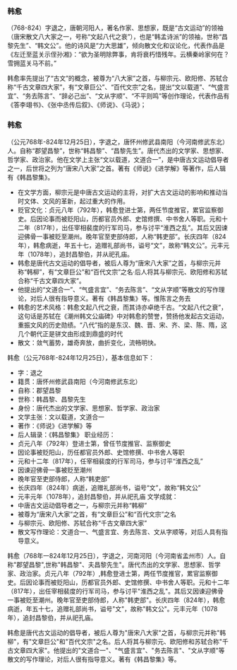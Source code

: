 ### 韩愈
（768-824）字退之，唐朝河阳人，著名作家、思想家，既是“古文运动”的领袖（唐宋散文八大家之一，号称“文起八代之衰”），也是“韩孟诗派”的领袖，世称“昌黎先生”、“韩文公”。他的诗风是“力大思雄”，倾向散文化和议论化，代表作品是《左迁至蓝关示侄孙湘》：“欲为圣明除弊事，肯将衰朽惜残年。云横秦岭家何在？雪拥蓝关马不前。”

韩愈率先提出了“古文”的概念，被尊为“八大家”之首，与柳宗元、欧阳修、苏轼合称“千古文章四大家”，有“文章巨公”、“百代文宗”之名，提出“文以载道”、“气盛言宜”、“务去陈言”、“辞必己出”、“文从字顺”、“不平则鸣”等创作理论，代表作品有《答李翊书》、《张中丞传后叙》、《师说》、《马说》；

### 韩愈

（公元768年-824年12月25日），字退之，唐怀州修武县南阳（今河南修武东北）人。自称“郡望昌黎”，世称“韩昌黎”、“昌黎先生”。唐代杰出的文学家、思想家、哲学家、政治家。他在文学上主张“文以载道，文道合一”，是中唐古文运动倡导者之一，后世将之列为“唐宋八大家”之首。著有《师说》《进学解》等著作，后人辑有《韩昌黎集》。
- 在文学方面，柳宗元是中唐古文运动的主将，对扩大古文运动的影响和推动当时文体、文风的革新，起过重大的作用。
- 贬官文化：贞元八年（792年），韩愈登进士第，两任节度推官，累官监察御史。后因论事而被贬阳山，历都官员外郎、史馆修撰、中书舍人等职。元和十二年（817年），出任宰相裴度的行军司马，参与讨平“淮西之乱”。其后又因谏迎佛骨一事被贬至潮州。晚年官至吏部侍郎，人称“韩吏部”。长庆四年（824年），韩愈病逝，年五十七，追赠礼部尚书，谥号“文”，故称“韩文公”。元丰元年（1078年），追封昌黎伯，并从祀孔庙。
- 韩愈是唐代古文运动的倡导者，被后人尊为“唐宋八大家”之首，与柳宗元并称“韩柳”，有“文章巨公”和“百代文宗”之名·后人将其与柳宗元、欧阳修和苏轼合称“千古文章四大家”。
- 他提出的“文道合一”、“气盛言宜”、“务去陈言”、“文从字顺”等散文的写作理论，对后人很有指导意义。著有《韩昌黎集》等。惟陈言之务去
- 韩愈的艺术风格：韩愈文起八代之衰，而其诗亦卓绝千古。“文起八代之衰”，这句话是苏轼在《潮州韩文公庙碑》中对韩愈的赞誉，赞扬他发起古文运动，重振文风的历史勋绩。“八代”指的是东汉、魏、晋、宋、齐、梁、陈、隋，这几个朝代正是骈文由形成到鼎盛的时代
- 散文：敛气蓄势，雄奇奔放，曲折变化，流畅明快。

韩愈（公元768年-824年12月25日），基本信息如下：
- 字：退之
- 籍贯：唐怀州修武县南阳（今河南修武东北）
- 自称：郡望昌黎
- 世称：韩昌黎、昌黎先生
- 身份：唐代杰出的文学家、思想家、哲学家、政治家
- 文学主张：文以载道，文道合一
- 著作：《师说》《进学解》等
- 后人辑录：《韩昌黎集》
职业经历：
- 贞元八年（792年）登进士第，曾任节度推官、监察御史
- 因论事被贬阳山，历任都官员外郎、史馆修撰、中书舍人等职
- 元和十二年（817年），任宰相裴度的行军司马，参与讨平“淮西之乱”
- 因谏迎佛骨一事被贬至潮州
- 晚年官至吏部侍郎，人称“韩吏部”
- 长庆四年（824年）病逝，追赠礼部尚书，谥号“文”，故称“韩文公”
- 元丰元年（1078年），追封昌黎伯，并从祀孔庙
文学成就：
- 中唐古文运动倡导者之一，与柳宗元并称“韩柳”
- 被尊为“唐宋八大家”之首，有“文章巨公”和“百代文宗”之名
- 与柳宗元、欧阳修、苏轼合称“千古文章四大家”
- 散文写作理论：文道合一、气盛言宜、务去陈言、文从字顺等，对后人具有指导意义。

韩愈（768年一824年12月25日），字退之，河南河阳（今河南省孟州市）人。自称"郡望昌黎",世称"韩昌黎"、夫昌黎先生"。唐代杰出的文学家、思想家、哲学家、政治家。贞元八年（792年）,韩愈登进士第，两任节度推官，累官监察御史。后因论事而被贬阳山，历都官员外郎、史馆修撰、中书舍人等职。元和十二年（817年），出任宰相裴度的行军司马，参与讨平"淮西之乱"。其后又因谏迎佛骨一事被贬至潮州。晚年官至吏部侍郎，人称"韩吏部"。长庆四年（824年），韩愈病逝，年五十七，追赠礼部尚书，谥号"文"，故称"韩文公"。元丰元年（1078年），追封昌黎伯，并从祀孔庙。

韩愈是唐代古文运动的倡导者，被后人尊为"唐宋八大家"之首，与柳宗元并称"韩柳"，有"文章巨公"和"百代文宗"之名。后人将其与柳宗元、欧阳修和苏轼合称"千古文章四大家"。他提出的"文道合一"、"气盛言宜"、"务去陈言"、"文从字顺"等散文的写作理论，对后人很有指导意义。著有《韩昌黎集》等。